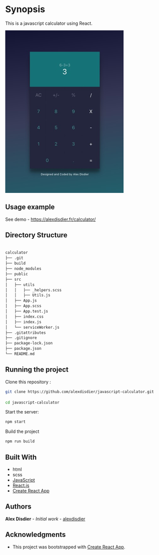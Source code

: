 # Synopsis

This is a javascript calculator using React.

![screenshot of the javascript calculator](/src/screenshot.jpg?raw=true "screenshot of a Javascript Calculator")

## Usage example

See demo - https://alexdisdier.fr/calculator/

## Directory Structure

```bash

calculator
├── .git
├── build
├── node_modules
├── public
├── src
│   ├── utils
│   │   ├── _helpers.scss
│   │   ├── Utils.js
│   ├── App.js
│   ├── App.scss
│   ├── App.test.js
│   ├── index.css
│   ├── index.js
│   └── serviceWorker.js
├── .gitattributes
├── .gitignore
├── package-lock.json
├── package.json
└── README.md

```

## Running the project

Clone this repository :

```bash
git clone https://github.com/alexdisdier/javascript-calculator.git

cd javascript-calculator
```

Start the server:

```bash
npm start
```

Build the project

```bash
npm run build
```

## Built With

- html
- scss
- [JavaScript](https://developer.mozilla.org/bm/docs/Web/JavaScript)
- [React.js](https://reactjs.org/docs/hello-world.html)
- [Create React App](https://facebook.github.io/create-react-app/docs/getting-started)

## Authors

**Alex Disdier** - _Initial work_ - [alexdisdier](https://github.com/alexdisdier)

## Acknowledgments

- This project was bootstrapped with [Create React App](https://github.com/facebook/create-react-app).
